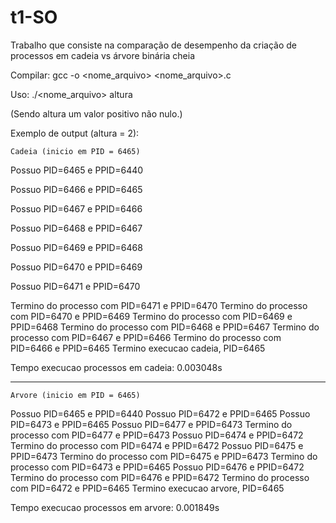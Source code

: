 # t1-SO


Trabalho que consiste na comparação de desempenho da criação de processos em cadeia vs árvore binária cheia

Compilar: 
	gcc -o <nome_arquivo> <nome_arquivo>.c
	
Uso:
	./<nome_arquivo> altura

(Sendo altura um valor positivo não nulo.)

Exemplo de output (altura = 2):

	Cadeia (inicio em PID = 6465)

Possuo PID=6465 e PPID=6440

Possuo PID=6466 e PPID=6465

Possuo PID=6467 e PPID=6466

Possuo PID=6468 e PPID=6467

Possuo PID=6469 e PPID=6468

Possuo PID=6470 e PPID=6469

Possuo PID=6471 e PPID=6470

Termino do processo com PID=6471 e PPID=6470
Termino do processo com PID=6470 e PPID=6469
Termino do processo com PID=6469 e PPID=6468
Termino do processo com PID=6468 e PPID=6467
Termino do processo com PID=6467 e PPID=6466
Termino do processo com PID=6466 e PPID=6465
Termino execucao cadeia, PID=6465


Tempo execucao processos em cadeia: 0.003048s

-------------------------------------------------
	Arvore (inicio em PID = 6465)
	
Possuo PID=6465 e PPID=6440
Possuo PID=6472 e PPID=6465
Possuo PID=6473 e PPID=6465
Possuo PID=6477 e PPID=6473
Termino do processo com PID=6477 e PPID=6473
Possuo PID=6474 e PPID=6472
Termino do processo com PID=6474 e PPID=6472
Possuo PID=6475 e PPID=6473
Termino do processo com PID=6475 e PPID=6473
Termino do processo com PID=6473 e PPID=6465
Possuo PID=6476 e PPID=6472
Termino do processo com PID=6476 e PPID=6472
Termino do processo com PID=6472 e PPID=6465
Termino execucao arvore, PID=6465


Tempo execucao processos em arvore: 0.001849s
